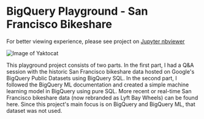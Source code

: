 # BigQuery Playground - San Francisco Bikeshare
For better viewing experience, please see project on [Jupyter nbviewer](https://nbviewer.jupyter.org/github/chenliny/SF_Bikeshare_BigQuery/blob/master/SF_Bikeshare_BigQuery.ipynb)

![Image of Yaktocat](https://github.com/chenliny/SF_Bikeshare_BigQuery/blob/master/Bikeshare_pickup_events.png)

This playground project consists of two parts. In the first part, I had a Q&A session with the historic San Francisco bikeshare data hosted on Google's BigQuery Public Datasets using BigQuery SQL. In the second part, I followed the BigQuery ML documentation and created a simple machine learning model in BigQuery using pure SQL. More recent or real-time San Francisco bikeshare data (now rebranded as Lyft Bay Wheels) can be found here. Since this project's main focus is on BigQuery and BigQuery ML, that dataset was not used.
